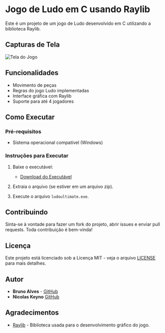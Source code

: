 # Jogo de Ludo em C usando Raylib

Este é um projeto de um jogo de Ludo desenvolvido em C utilizando a biblioteca Raylib.

## Capturas de Tela

![Tela do Jogo](![image](https://github.com/user-attachments/assets/de1be6c4-dcc1-47b9-b8ee-58a9b2c80796)
)

## Funcionalidades

- Movimento de peças
- Regras do jogo Ludo implementadas
- Interface gráfica com Raylib
- Suporte para até 4 jogadores

## Como Executar

### Pré-requisitos

- Sistema operacional compatível (Windows)

### Instruções para Executar

1. Baixe o executável:
   - [Download do Executável](link-para-download-do-executavel)

2. Extraia o arquivo (se estiver em um arquivo zip).

3. Execute o arquivo `ludoultimate.exe`.


## Contribuindo

Sinta-se à vontade para fazer um fork do projeto, abrir issues e enviar pull requests. Toda contribuição é bem-vinda!

## Licença

Este projeto está licenciado sob a Licença MIT - veja o arquivo [LICENSE](LICENSE) para mais detalhes.

## Autor

- **Bruno Alves** - [GitHub](https://github.com/briwno)
- **Nicolas Keyno** [GitHub](https://github.com/nicolaskeyno)

## Agradecimentos

- [Raylib](https://www.raylib.com/) - Biblioteca usada para o desenvolvimento gráfico do jogo.


